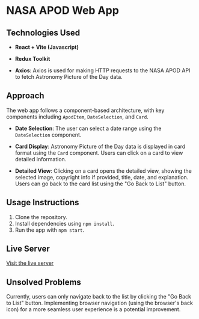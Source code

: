 # NASA APOD Web App

## Technologies Used

- **React + Vite (Javascript)**

- **Redux Toolkit**

- **Axios**: Axios is used for making HTTP requests to the NASA APOD API to fetch Astronomy Picture of the Day data.

## Approach

The web app follows a component-based architecture, with key components including `ApodItem`, `DateSelection`, and `Card`.

- **Date Selection**: The user can select a date range using the `DateSelection` component.

- **Card Display**: Astronomy Picture of the Day data is displayed in card format using the `Card` component. Users can click on a card to view detailed information.

- **Detailed View**: Clicking on a card opens the detailed view, showing the selected image, copyright info if provided, title, date, and explanation. Users can go back to the card list using the "Go Back to List" button.

## Usage Instructions

1. Clone the repository.
2. Install dependencies using `npm install`.
3. Run the app with `npm start`.

## Live Server

[Visit the live server](https://starlit-kheer-dc6cfb.netlify.app/)

## Unsolved Problems

Currently, users can only navigate back to the list by clicking the "Go Back to List" button. Implementing browser navigation (using the browser's back icon) for a more seamless user experience is a potential improvement.
